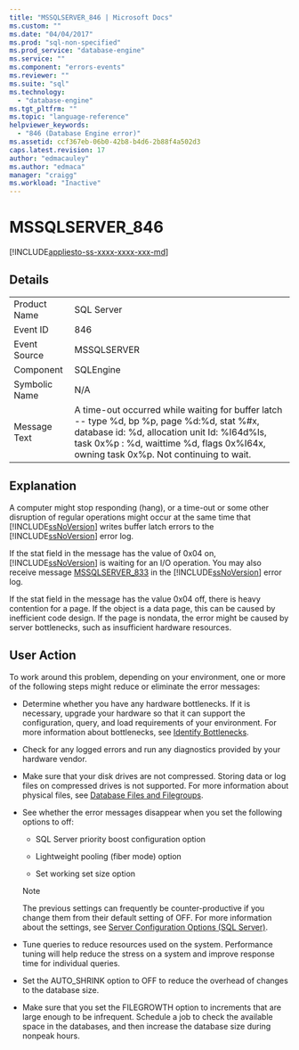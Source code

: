 ```yaml
---
title: "MSSQLSERVER_846 | Microsoft Docs"
ms.custom: ""
ms.date: "04/04/2017"
ms.prod: "sql-non-specified"
ms.prod_service: "database-engine"
ms.service: ""
ms.component: "errors-events"
ms.reviewer: ""
ms.suite: "sql"
ms.technology: 
  - "database-engine"
ms.tgt_pltfrm: ""
ms.topic: "language-reference"
helpviewer_keywords: 
  - "846 (Database Engine error)"
ms.assetid: ccf367eb-06b0-42b8-b4d6-2b88f4a502d3
caps.latest.revision: 17
author: "edmacauley"
ms.author: "edmaca"
manager: "craigg"
ms.workload: "Inactive"
---
```

# MSSQLSERVER_846
[!INCLUDE[appliesto-ss-xxxx-xxxx-xxx-md](../../includes/appliesto-ss-xxxx-xxxx-xxx-md.md)]
  
## Details  
  
|||  
|-|-|  
|Product Name|SQL Server|  
|Event ID|846|  
|Event Source|MSSQLSERVER|  
|Component|SQLEngine|  
|Symbolic Name|N/A|  
|Message Text|A time-out occurred while waiting for buffer latch -- type %d, bp %p, page %d:%d, stat %#x, database id: %d, allocation unit Id: %I64d%ls, task 0x%p : %d, waittime %d, flags 0x%I64x, owning task 0x%p. Not continuing to wait.|  
  
## Explanation  
A computer might stop responding (hang), or a time-out or some other disruption of regular operations might occur at the same time that [!INCLUDE[ssNoVersion](../../includes/ssnoversion-md.md)] writes buffer latch errors to the [!INCLUDE[ssNoVersion](../../includes/ssnoversion-md.md)] error log.  
  
If the stat field in the message has the value of 0x04 on, [!INCLUDE[ssNoVersion](../../includes/ssnoversion-md.md)] is waiting for an I/O operation. You may also receive message [MSSQLSERVER_833](~/relational-databases/errors-events/mssqlserver-833-database-engine-error.md) in the [!INCLUDE[ssNoVersion](../../includes/ssnoversion-md.md)] error log.  
  
If the stat field in the message has the value 0x04 off, there is heavy contention for a page. If the object is a data page, this can be caused by inefficient code design. If the page is nondata, the error might be caused by server bottlenecks, such as insufficient hardware resources.  
  
## User Action  
To work around this problem, depending on your environment, one or more of the following steps might reduce or eliminate the error messages:  
  
-   Determine whether you have any hardware bottlenecks. If it is necessary, upgrade your hardware so that it can support the configuration, query, and load requirements of your environment. For more information about bottlenecks, see [Identify Bottlenecks](~/relational-databases/performance/identify-bottlenecks.md).  
  
-   Check for any logged errors and run any diagnostics provided by your hardware vendor.  
  
-   Make sure that your disk drives are not compressed. Storing data or log files on compressed drives is not supported. For more information about physical files, see [Database Files and Filegroups](~/relational-databases/databases/database-files-and-filegroups.md).  
  
-   See whether the error messages disappear when you set the following options to off:  
  
    -   SQL Server priority boost configuration option  
  
    -   Lightweight pooling (fiber mode) option  
  
    -   Set working set size option  
  
    > [!NOTE]  
    > The previous settings can frequently be counter-productive if you change them from their default setting of OFF. For more information about the settings, see [Server Configuration Options &#40;SQL Server&#41;](~/database-engine/configure-windows/server-configuration-options-sql-server.md).  
  
-   Tune queries to reduce resources used on the system. Performance tuning will help reduce the stress on a system and improve response time for individual queries.  
  
-   Set the AUTO_SHRINK option to OFF to reduce the overhead of changes to the database size.  
  
-   Make sure that you set the FILEGROWTH option to increments that are large enough to be infrequent. Schedule a job to check the available space in the databases, and then increase the database size during nonpeak hours.  
  

